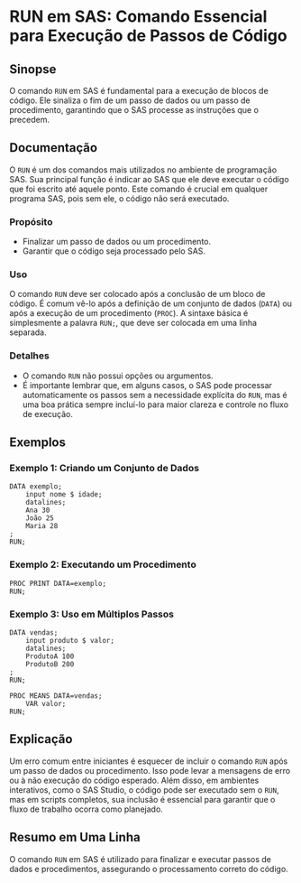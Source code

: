 <!--
Meta Description: # RUN em SAS: Comando Essencial para Execução de Passos de Código ## Sinopse O comando `RUN` em SAS é fundamental para a execução de blocos de código....
Meta Keywords: run, sas, código, que, comando
-->

# RUN em SAS: Comando Essencial para Execução de Passos de Código

## Sinopse
O comando `RUN` em SAS é fundamental para a execução de blocos de código. Ele sinaliza o fim de um passo de dados ou um passo de procedimento, garantindo que o SAS processe as instruções que o precedem.

## Documentação
O `RUN` é um dos comandos mais utilizados no ambiente de programação SAS. Sua principal função é indicar ao SAS que ele deve executar o código que foi escrito até aquele ponto. Este comando é crucial em qualquer programa SAS, pois sem ele, o código não será executado.

### Propósito
- Finalizar um passo de dados ou um procedimento.
- Garantir que o código seja processado pelo SAS.

### Uso
O comando `RUN` deve ser colocado após a conclusão de um bloco de código. É comum vê-lo após a definição de um conjunto de dados (`DATA`) ou após a execução de um procedimento (`PROC`). A sintaxe básica é simplesmente a palavra `RUN;`, que deve ser colocada em uma linha separada.

### Detalhes
- O comando `RUN` não possui opções ou argumentos.
- É importante lembrar que, em alguns casos, o SAS pode processar automaticamente os passos sem a necessidade explícita do `RUN`, mas é uma boa prática sempre incluí-lo para maior clareza e controle no fluxo de execução.

## Exemplos
### Exemplo 1: Criando um Conjunto de Dados
```sas
DATA exemplo;
    input nome $ idade;
    datalines;
    Ana 30
    João 25
    Maria 28
;
RUN;
```

### Exemplo 2: Executando um Procedimento
```sas
PROC PRINT DATA=exemplo;
RUN;
```

### Exemplo 3: Uso em Múltiplos Passos
```sas
DATA vendas;
    input produto $ valor;
    datalines;
    ProdutoA 100
    ProdutoB 200
;
RUN;

PROC MEANS DATA=vendas;
    VAR valor;
RUN;
```

## Explicação
Um erro comum entre iniciantes é esquecer de incluir o comando `RUN` após um passo de dados ou procedimento. Isso pode levar a mensagens de erro ou à não execução do código esperado. Além disso, em ambientes interativos, como o SAS Studio, o código pode ser executado sem o `RUN`, mas em scripts completos, sua inclusão é essencial para garantir que o fluxo de trabalho ocorra como planejado.

## Resumo em Uma Linha
O comando `RUN` em SAS é utilizado para finalizar e executar passos de dados e procedimentos, assegurando o processamento correto do código.